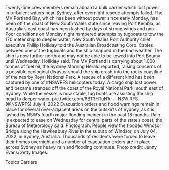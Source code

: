 Twenty-one crew members remain aboard a bulk carrier which lost power in turbulent waters near Sydney, after overnight rescue attempts failed.
The MV Portland Bay, which has been without power since early Monday, has been off the coast of New South Wales state since leaving Port Kembla, as Australia’s east coast has been lashed by days of strong winds and rain.
Poor conditions on Monday night hampered attempts by tugboats to tow the 170 meter ship to deeper water, New South Wales Port Authority chief executive Phillip Holliday told the Australian Broadcasting Corp. Cables between one of the tugboats and the ship snapped in the bad weather.
The ship is now further north and may not be able to be towed into Port Botany until Wednesday, Holliday said.
The MV Portland is carrying about 1,000 tonnes of fuel oil, the Sydney Morning Herald reported, raising concerns of a possible ecological disaster should the ship crash into the rocky coastline of the nearby Royal National Park.
A rescue of a different kind has been captured by one of #NSWRFS helicopters today. A cargo ship lost power and became stranded off the coast of the Royal National Park, south east of Sydney. While the vessel is now stable, tug boats are assisting the ship head to deeper water. pic.twitter.com/6BT3HTuN1r
— NSW RFS (@NSWRFS) July 4, 2022
Evacuation orders and flood warnings remain in place for several river-adjacent areas on the outskirts of Sydney, as it is lashed by NSW’s fourth major flooding incident in the past 18 months. Rain is expected to ease on Wednesday for central parts of the state’s coast, the Bureau of Meteorology said.
Photograph: People view the flooded Windsor Bridge along the Hawkesbury River in the suburb of Windsor, on July 04, 2022, in Sydney, Australia. Thousands of residents were forced to leave their homes overnight and a number of evacuation orders are in place across Sydney as heavy rain and flooding continues. Photo credit: Jenny Evans/Getty Images.

Topics
Carriers
